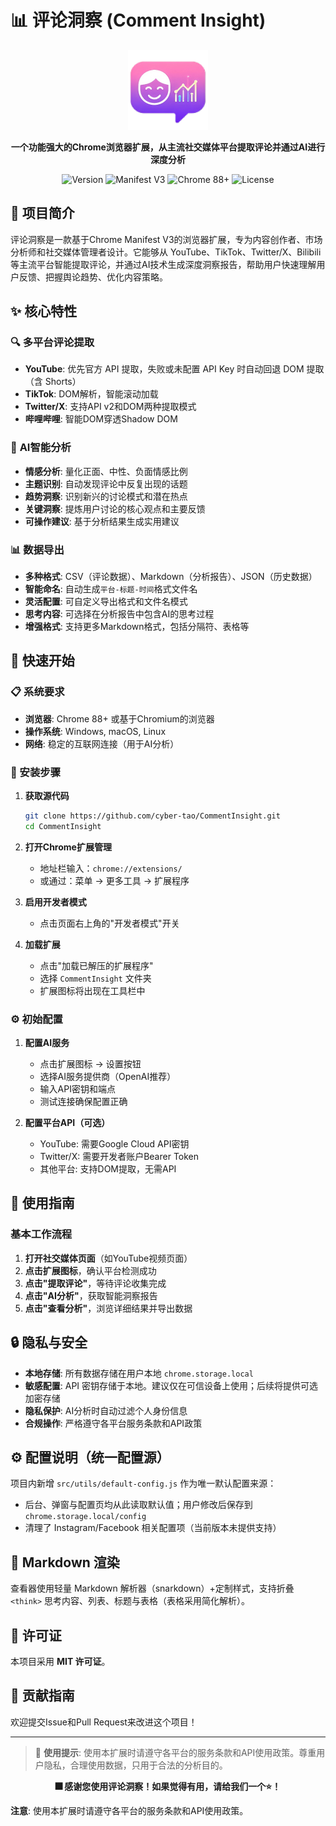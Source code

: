 # 📊 评论洞察 (Comment Insight)

<p align="center">
  <img src="icons/icon128.png" alt="Comment Insight Logo" width="128" height="128">
</p>

<p align="center">
  <strong>一个功能强大的Chrome浏览器扩展，从主流社交媒体平台提取评论并通过AI进行深度分析</strong>
</p>

<p align="center">
  <img src="https://img.shields.io/badge/version-2.0.0-blue.svg" alt="Version">
  <img src="https://img.shields.io/badge/manifest-v3-green.svg" alt="Manifest V3">
  <img src="https://img.shields.io/badge/chrome-88%2B-orange.svg" alt="Chrome 88+">
  <img src="https://img.shields.io/badge/license-MIT-brightgreen.svg" alt="License">
</p>

## 📝 项目简介

评论洞察是一款基于Chrome Manifest V3的浏览器扩展，专为内容创作者、市场分析师和社交媒体管理者设计。它能够从 YouTube、TikTok、Twitter/X、Bilibili 等主流平台智能提取评论，并通过AI技术生成深度洞察报告，帮助用户快速理解用户反馈、把握舆论趋势、优化内容策略。

## ✨ 核心特性

### 🔍 **多平台评论提取**
- **YouTube**: 优先官方 API 提取，失败或未配置 API Key 时自动回退 DOM 提取（含 Shorts）
- **TikTok**: DOM解析，智能滚动加载
- **Twitter/X**: 支持API v2和DOM两种提取模式
- **哔哩哔哩**: 智能DOM穿透Shadow DOM

### 🤖 **AI智能分析**
- **情感分析**: 量化正面、中性、负面情感比例
- **主题识别**: 自动发现评论中反复出现的话题
- **趋势洞察**: 识别新兴的讨论模式和潜在热点
- **关键洞察**: 提炼用户讨论的核心观点和主要反馈
- **可操作建议**: 基于分析结果生成实用建议

### 📊 **数据导出**
- **多种格式**: CSV（评论数据）、Markdown（分析报告）、JSON（历史数据）
- **智能命名**: 自动生成`平台-标题-时间`格式文件名
- **灵活配置**: 可自定义导出格式和文件名模式
- **思考内容**: 可选择在分析报告中包含AI的思考过程
- **增强格式**: 支持更多Markdown格式，包括分隔符、表格等

## 🚀 快速开始

### 📋 系统要求
- **浏览器**: Chrome 88+ 或基于Chromium的浏览器
- **操作系统**: Windows, macOS, Linux
- **网络**: 稳定的互联网连接（用于AI分析）

### 🔧 安装步骤

1. **获取源代码**
   ```bash
   git clone https://github.com/cyber-tao/CommentInsight.git
   cd CommentInsight
   ```

2. **打开Chrome扩展管理**
   - 地址栏输入：`chrome://extensions/`
   - 或通过：菜单 → 更多工具 → 扩展程序

3. **启用开发者模式**
   - 点击页面右上角的"开发者模式"开关

4. **加载扩展**
   - 点击"加载已解压的扩展程序"
   - 选择 `CommentInsight` 文件夹
   - 扩展图标将出现在工具栏中

### ⚙️ 初始配置

1. **配置AI服务**
   - 点击扩展图标 → 设置按钮
   - 选择AI服务提供商（OpenAI推荐）
   - 输入API密钥和端点
   - 测试连接确保配置正确

2. **配置平台API（可选）**
   - YouTube: 需要Google Cloud API密钥
   - Twitter/X: 需要开发者账户Bearer Token
   - 其他平台: 支持DOM提取，无需API

## 🎯 使用指南

### 基本工作流程

1. **打开社交媒体页面**（如YouTube视频页面）
2. **点击扩展图标**，确认平台检测成功
3. **点击"提取评论"**，等待评论收集完成
4. **点击"AI分析"**，获取智能洞察报告
5. **点击"查看分析"**，浏览详细结果并导出数据

## 🔒 隐私与安全

- **本地存储**: 所有数据存储在用户本地 `chrome.storage.local`
- **敏感配置**: API 密钥存储于本地。建议仅在可信设备上使用；后续将提供可选加密存储
- **隐私保护**: AI分析时自动过滤个人身份信息
- **合规操作**: 严格遵守各平台服务条款和API政策

## ⚙️ 配置说明（统一配置源）

项目内新增 `src/utils/default-config.js` 作为唯一默认配置来源：
- 后台、弹窗与配置页均从此读取默认值；用户修改后保存到 `chrome.storage.local/config`
- 清理了 Instagram/Facebook 相关配置项（当前版本未提供支持）

## 🧩 Markdown 渲染

查看器使用轻量 Markdown 解析器（snarkdown）+定制样式，支持折叠 `<think>` 思考内容、列表、标题与表格（表格采用简化解析）。

## 📄 许可证

本项目采用 **MIT 许可证**。

## 🤝 贡献指南

欢迎提交Issue和Pull Request来改进这个项目！

---

> 💫 **使用提示**: 使用本扩展时请遵守各平台的服务条款和API使用政策。尊重用户隐私，合理使用数据，只用于合法的分析目的。

<p align="center">
  <strong>🎆 感谢您使用评论洞察！如果觉得有用，请给我们一个⭐️！</strong>
</p>

**注意**: 使用本扩展时请遵守各平台的服务条款和API使用政策。 